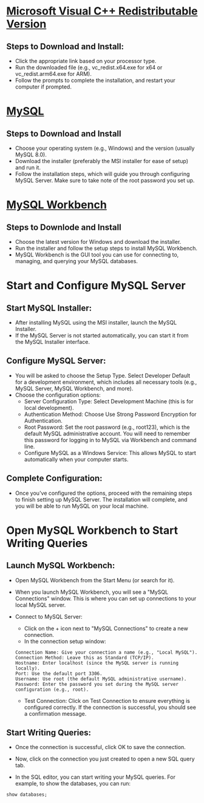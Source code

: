 
# [Microsoft Visual C++ Redistributable Version](https://learn.microsoft.com/en-us/cpp/windows/latest-supported-vc-redist?view=msvc-170)
## Steps to Download and Install:  
* Click the appropriate link based on your processor type.  
* Run the downloaded file (e.g., vc_redist.x64.exe for x64 or vc_redist.arm64.exe for ARM).  
* Follow the prompts to complete the installation, and restart your computer if prompted.  


# [MySQL](https://dev.mysql.com/downloads/windows/installer/8.0.html)
## Steps to Download and Install
* Choose your operating system (e.g., Windows) and the version (usually MySQL 8.0).  
* Download the installer (preferably the MSI installer for ease of setup) and run it.  
* Follow the installation steps, which will guide you through configuring MySQL Server. Make sure to take note of the root password you set up.


# [MySQL Workbench](https://dev.mysql.com/downloads/windows/installer/8.0.html)
## Steps to Downlode and Install
* Choose the latest version for Windows and download the installer.  
* Run the installer and follow the setup steps to install MySQL Workbench.  
* MySQL Workbench is the GUI tool you can use for connecting to, managing, and querying your MySQL databases.  


# Start and Configure MySQL Server
## Start MySQL Installer:
* After installing MySQL using the MSI installer, launch the MySQL Installer.  
* If the MySQL Server is not started automatically, you can start it from the MySQL Installer interface.

## Configure MySQL Server:
* You will be asked to choose the Setup Type. Select Developer Default for a development environment, which includes all necessary tools (e.g., MySQL Server, MySQL Workbench, and more).  
* Choose the configuration options:  
  * Server Configuration Type: Select Development Machine (this is for local development).  
  * Authentication Method: Choose Use Strong Password Encryption for Authentication.   
  * Root Password: Set the root password (e.g., root123), which is the default MySQL administrative account. You will need to remember this password for logging in to MySQL via Workbench and command line.  
  * Configure MySQL as a Windows Service: This allows MySQL to start automatically when your computer starts.
 

## Complete Configuration:
* Once you've configured the options, proceed with the remaining steps to finish setting up MySQL Server. The installation will complete, and you will be able to run MySQL on your local machine.

# Open MySQL Workbench to Start Writing Queries
## Launch MySQL Workbench:
* Open MySQL Workbench from the Start Menu (or search for it).  
* When you launch MySQL Workbench, you will see a "MySQL Connections" window. This is where you can set up connections to your local MySQL server.  
* Connect to MySQL Server:

  * Click on the + icon next to "MySQL Connections" to create a new connection.  
  * In the connection setup window:
  ```
  Connection Name: Give your connection a name (e.g., "Local MySQL").
  Connection Method: Leave this as Standard (TCP/IP).
  Hostname: Enter localhost (since the MySQL server is running locally).
  Port: Use the default port 3306.
  Username: Use root (the default MySQL administrative username).
  Password: Enter the password you set during the MySQL server configuration (e.g., root).
  ```
  
  * Test Connection: Click on Test Connection to ensure everything is configured correctly. If the connection is successful, you should see a confirmation message.
 

## Start Writing Queries:
* Once the connection is successful, click OK to save the connection.  
* Now, click on the connection you just created to open a new SQL query tab. 
 
* In the SQL editor, you can start writing your MySQL queries. For example, to show the databases, you can run:
```mysql
show databases;
```

